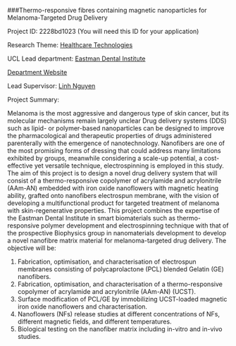 ###Thermo-responsive fibres containing magnetic nanoparticles for Melanoma-Targeted Drug Delivery

Project ID: 2228bd1023
(You will need this ID for your application)

Research Theme: [Healthcare Technologies](../themes/healthcare-technologies.md)

UCL Lead department: [Eastman Dental Institute](../departments/eastman-dental-institute.md)

[Department Website](https://www.ucl.ac.uk/eastman)

Lead Supervisor: [Linh Nguyen](https://iris.ucl.ac.uk/iris/browse/profile?upi=LNGUY66)

Project Summary:

Melanoma is the most aggressive and dangerous type of skin cancer, but its molecular mechanisms remain largely unclear Drug delivery systems (DDS) such as lipid- or polymer-based nanoparticles can be designed to improve the pharmacological and therapeutic properties of drugs administered parenterally with the emergence of nanotechnology.
 Nanofibers are one of the most promising forms of dressing that could address many limitations exhibited by groups, meanwhile considering a scale-up potential, a cost-effective yet versatile technique, electrospinning is employed in this study. The aim of this project is to design a novel drug delivery system that will consist of a thermo-responsive copolymer of acrylamide and acrylonitrile (AAm-AN) embedded with iron oxide nanoflowers with magnetic heating ability, grafted onto nanofibers electrospun membrane, with the vision of developing a multifunctional product for targeted treatment of melanoma with skin-regenerative properties. 
 This project combines the expertise of the Eastman Dental Institute in smart biomaterials such as thermo-responsive polymer development and electrospinning technique with that of the prospective Biophysics group in nanomaterials development to develop a novel nanofibre matrix material for melanoma-targeted drug delivery.
 The objective will be: 
 1. Fabrication, optimisation, and characterisation of electrospun membranes consisting of polycaprolactone (PCL) blended Gelatin (GE) nanofibers.
 2. Fabrication, optimisation, and characterisation of a thermo-responsive copolymer of acrylamide and acrylonitrile (AAm-AN) (UCST).
 3. Surface modification of PCL/GE by immobilizing UCST-loaded magnetic iron oxide nanoflowers and characterisation.
 4. Nanoflowers (NFs) release studies at different concentrations of NFs, different magnetic fields, and different temperatures.
 5. Biological testing on the nanofiber matrix including in-vitro and in-vivo studies.